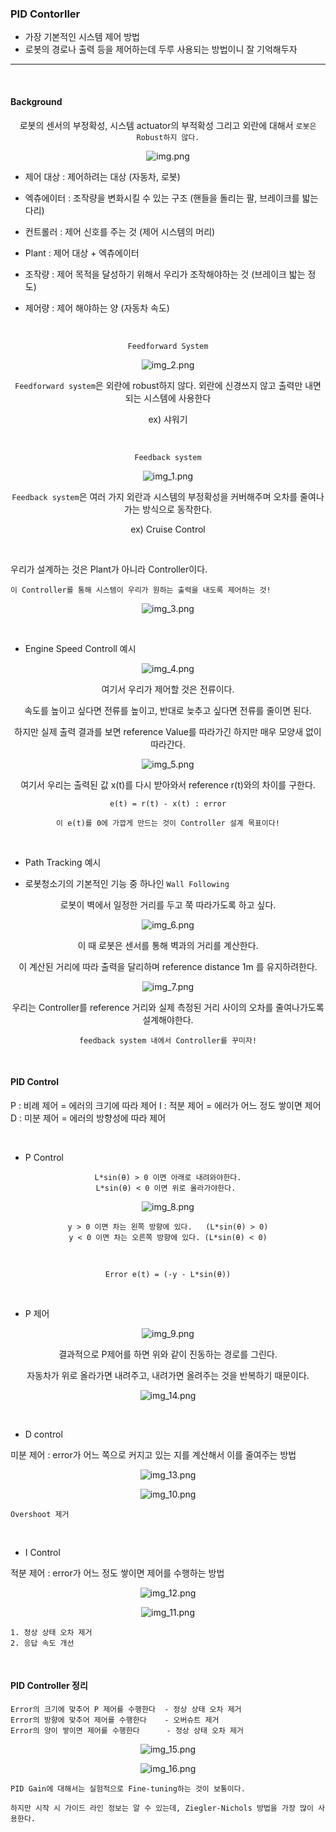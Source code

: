 ### PID Contorller

- 가장 기본적인 시스템 제어 방법
- 로봇의 경로나 출력 등을 제어하는데 두루 사용되는 방법이니 잘 기억해두자

---

<br>

#### Background  

<div align="center">

로봇의 센서의 부정확성, 시스템 actuator의 부적확성 그리고 외란에 대해서 `로봇은 Robust하지 않다.`

![img.png](img/img.png)

</div>

- 제어 대상 : 제어하려는 대상 (자동차, 로봇)
- 엑츄에이터 : 조작량을 변화시킬 수 있는 구조 (핸들을 돌리는 팔, 브레이크를 밟는 다리)
- 컨트롤러 : 제어 신호를 주는 것 (제어 시스템의 머리)

- Plant : 제어 대상 + 엑츄에이터

- 조작량 : 제어 목적을 달성하기 위해서 우리가 조작해야하는 것 (브레이크 밟는 정도)
- 제어량 : 제어 해야하는 양 (자동차 속도)

<br>

<div align="center">

`Feedforward System`

![img_2.png](img/img_2.png)

`Feedforward system`은 외란에 robust하지 않다. 외란에 신경쓰지 않고 출력만 내면 되는 시스템에 사용한다

ex) 샤워기 

<br>

`Feedback system`

![img_1.png](img/img_1.png)

`Feedback system`은 여러 가지 외란과 시스템의 부정확성을 커버해주며 오차를 줄여나가는 방식으로 동작한다.

ex) Cruise Control

</div>

<br>

우리가 설계하는 것은 Plant가 아니라 Controller이다.

    이 Controller를 통해 시스템이 우리가 원하는 출력을 내도록 제어하는 것!

<div align="center">

![img_3.png](img/img_3.png)

</div>

<br>

- Engine Speed Controll 예시

<div align="center">

![img_4.png](img/img_4.png)

여기서 우리가 제어할 것은 전류이다.

속도를 높이고 싶다면 전류를 높이고, 반대로 늦추고 싶다면 전류를 줄이면 된다.

하지만 실제 출력 결과를 보면 reference Value를 따라가긴 하지만 매우 모양새 없이 따라간다. 

![img_5.png](img/img_5.png)

여기서 우리는 출력된 값 x(t)를 다시 받아와서 reference r(t)와의 차이를 구한다.

`e(t) = r(t) - x(t) : error`

    이 e(t)를 0에 가깝게 만드는 것이 Controller 설계 목표이다!


</div>

<br>

- Path Tracking 예시

- 로봇청소기의 기본적인 기능 중 하나인 `Wall Following`

<div align="center">

로봇이 벽에서 일정한 거리를 두고 쭉 따라가도록 하고 싶다.

![img_6.png](img/img_6.png)

이 때 로봇은 센서를 통해 벽과의 거리를 계산한다.

이 계산된 거리에 따라 출력을 달리하며 reference distance 1m 를 유지하려한다.

![img_7.png](img/img_7.png)

우리는 Controller를 reference 거리와 실제 측정된 거리 사이의 오차를 줄여나가도록 설계해야한다.

    feedback system 내에서 Controller를 꾸미자!

</div>

<br>

#### PID Control

P : 비례 제어 = 에러의 크기에 따라 제어 
I : 적분 제어 = 에러가 어느 정도 쌓이면 제어
D : 미분 제어 = 에러의 방향성에 따라 제어 

<br>

- P Control

<div align="center">

    L*sin(θ) > 0 이면 아래로 내려와야한다.
    L*sin(θ) < 0 이면 위로 올라가야한다. 

![img_8.png](img/img_8.png)

    y > 0 이면 차는 왼쪽 방향에 있다.   (L*sin(θ) > 0)
    y < 0 이면 차는 오른쪽 방향에 있다. (L*sin(θ) < 0)

<br>

    Error e(t) = (-y - L*sin(θ))

</div>

<br>

- P 제어

<div align="center">

![img_9.png](img/img_9.png)

결과적으로 P제어를 하면 위와 같이 진동하는 경로를 그린다.

자동차가 위로 올라가면 내려주고, 내려가면 올려주는 것을 반복하기 때문이다.

![img_14.png](img/img_14.png)

</div>

<br>

- D control

미분 제어 : error가 어느 쪽으로 커지고 있는 지를 계산해서 이를 줄여주는 방법

<div align="center">

![img_13.png](img/img_13.png)

![img_10.png](img/img_10.png)

</div>

    Overshoot 제거

<br>

- I Control

적분 제어 : error가 어느 정도 쌓이면 제어를 수행하는 방법

<div align="center">

![img_12.png](img/img_12.png)

![img_11.png](img/img_11.png)

</div>

    1. 정상 상태 오차 제거
    2. 응답 속도 개선 

<br>

#### PID Controller 정리

    Error의 크기에 맞추어 P 제어를 수행한다  - 정상 상태 오차 제거 
    Error의 방향에 맞추어 제어를 수행한다    - 오버슈트 제거 
    Error의 양이 쌓이면 제어를 수행한다      - 정상 상태 오차 제거

<div align="center">

![img_15.png](img/img_15.png)

![img_16.png](img/img_16.png)

</div>

    PID Gain에 대해서는 실험적으로 Fine-tuning하는 것이 보통이다.
    
    하지만 시작 시 가이드 라인 정보는 알 수 있는데, Ziegler-Nichols 방법을 가장 많이 사용한다.


